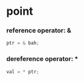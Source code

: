 # point

### reference operator: &
```c
ptr = & bah;
```

### dereference operator: *
```c
val = * ptr;
```
